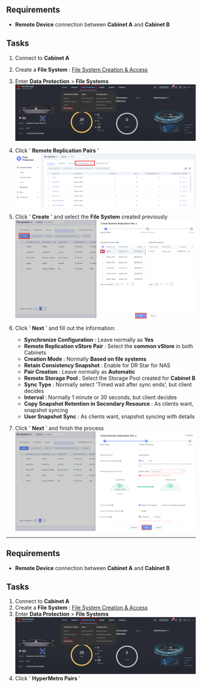 
## **Requirements**

* **Remote Device** connection between **Cabinet A** and **Cabinet B**

## **Tasks**

1. Connect to **Cabinet A**
2. Create a  **File System** : [File System Creation &amp; Access](../Storage%20Cabinets%20Configuration/File%20System%20Creation%20&%20Access.md)
3. Enter **Data Protection** > **File Systems**
   ![RemoteReplication001](../../Images/RemoteReplication001.png)
4. Click ' **Remote Replication Pairs** '
   ![RemoteReplication002](../../Images/RemoteReplication002.png)
5. Click ' **Create** ' and select the **File System** created previously
   ![RemoteReplication003](../../Images/RemoteReplication003.png)
6. Click ' **Next** ' and fill out the information:

   * **Synchronize Configuration** : Leave normally as **Yes**
   * **Remote Replication vStore Pair** : Select the **common vStore** in both Cabinets
   * **Creation Mode** : Normally **Based on file systems**
   * **Retain Consistency Snapshot** : Enable for DR Star for NAS
   * **Pair Creation** : Leave normally as **Automatic**
   * **Remote Storage Pool** : Select the Storage Pool created for **Cabinet B**
   * **Sync Type** : Normally select 'Timed wait after sync ends', but client decides
   * **Interval** : Normally 1 minute or 30 seconds, but client decides
   * **Copy Snapshot Retention in Secondary Resource** : As clients want, snapshot syncing
   * **User Snapshot Sync** : As clients want, snapshot syncing with details
7. Click ' **Next** ' and finish the process
   ![RemoteReplication004](../../Images/RemoteReplication004.png)

---

## **Requirements**

* **Remote Device** connection between **Cabinet A** and **Cabinet B**

## **Tasks**

1. Connect to **Cabinet A**
2. Create a  **File System** : [File System Creation &amp; Access](../Storage%20Cabinets%20Configuration/File%20System%20Creation%20&%20Access.md)
3. Enter **Data Protection** > **File Systems**
   ![RemoteReplication001](../../Images/RemoteReplication001.png)
4. Click ' **HyperMetro Pairs** '
